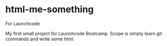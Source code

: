 # html-me-something
For Launchcode

My first small project for Launchcode Bootcamp. Scope is simply learn git commands and write some html.

